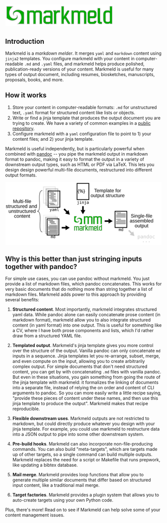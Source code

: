 # <img src="img/markmeld_logo_long.svg" alt="markmeld logo" height="70">

## Introduction

Markmeld is a *markdown* *melder*. It merges `yaml` and `markdown` content using `jinja2` templates. You configure markmeld with your content in computer-readable `.md` and `.yaml` files, and markmeld helps produce polished, publication-ready versions of your content. Markmeld is useful for many types of output document, including resumes, biosketches, manuscripts, proposals, books, and more. 

## How it works

1. Store your content in computer-readable formats: `.md` for unstructured text, `.yaml` format for structured content like lists or objects. 
2. Write or find a jinja template that produces the output document you are trying to create. We have a variety of common examples in a [public repository](https://databio.org/mm_templates/).
3. Configure markmeld with a `yaml` configuration file to point to 1) your content files; and 2) your jinja template.

Markmeld is useful independently, but is particularly powerful when combined with [pandoc](https://pandoc.org) -- you pipe the markmeld output in markdown format to pandoc, making it easy to format the output in a variety of downstream output types, such as HTML or PDF via LaTeX. This lets you design design powerful multi-file documents, restructured into different output formats.

![demo](img/markmeld_abstract.svg)

## Why is this better than just stringing inputs together with pandoc?

For simple use cases, you can use pandoc without markmeld. You just provide a list of markdown files, which pandoc concatenates. This works for very basic documents that do nothing more than string together a list of markdown files. Markmeld adds power to this approach by providing several benefits:

1. **Structured content**. Most importantly, markmeld integrates structured yaml data. While pandoc alone can easily concatenate prose content (in markdown format), markmeld allow you to also integrate structured content (in yaml format) into one output. This is useful for something like a CV, where I have both prose components and lists, which I'd rather draw from a structured YAML file.

2. **Templated output**. Markmeld's jinja template gives you more control over the structure of the output. Vanilla pandoc can only concatenate `md` inputs in a sequence. Jinja templates let you re-arrange, subset, merge, and even compute on the input, allowing you to create arbitrarily complex output. For simple documents that don't need structured content, you can get by with concatenating `.md` files with vanilla pandoc. But even in these situations, you gain something from going the route of the jinja template with markmeld: it formalizes the linking of documents into a separate file, instead of relying the on order and content of CLI arguments to pandoc. So you can more easily write a little recipe saying, "provide these pieces of content under these names, and then use this jinja template to produce the output". Markmeld makes that recipe reproducible.

3. **Flexible downstream uses**. Markmeld outputs are not restricted to markdown, but could directly produce whatever you design with your jinja template. For example, you could use markmeld to restructure data into a JSON output to pipe into some other downstream system.

4. **Pre-build hooks**. Markmeld can also incorporate non-file-producing commands. You can also build "meta-targets", which are targets made up of other targets, so a single command can build multiple outputs. Markmeld replaces the need for a script or Makefile that runs prepwork, like updating a bibtex database.

5. **Mail merge**. Markmeld provides loop functions that allow you to generate multiple similar documents that differ based on structured input content, like a traditional mail merge.

6. **Target factories**. Markmeld provides a plugin system that allows you to auto-create targets using your own Python code.

Plus, there's more! Read on to see if Markmeld can help solve some of your content management issues.
